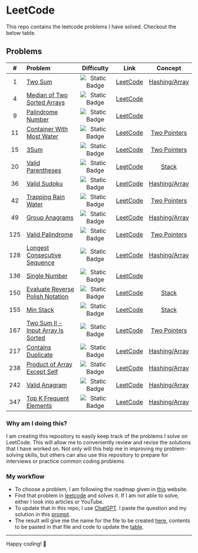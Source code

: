 # LeetCode

This repo contains the leetcode problems I have solved. Checkout the below table.

## Problems

|  #  | Problem                                                                                 |                           Difficulty                           |                                    Link                                     |               Concept                |
|:---:|:----------------------------------------------------------------------------------------|:--------------------------------------------------------------:|:---------------------------------------------------------------------------:|:------------------------------------:|
|  1  | [Two Sum](solutions/1_two_sum.md)                                                       | ![Static Badge](https://img.shields.io/badge/Easy-brightgreen) |             [LeetCode](https://leetcode.com/problems/two-sum/)              | [Hashing/Array](concepts/hashing.md) |
|  4  | [Median of Two Sorted Arrays](solutions/4_median_of_two_sorted_arrays.md)               |     ![Static Badge](https://img.shields.io/badge/Hard-red)     |   [LeetCode](https://leetcode.com/problems/median-of-two-sorted-arrays/)    |                                      |
|  9  | [Palindrome Number](solutions/9_palindrome_number.md)                                   | ![Static Badge](https://img.shields.io/badge/Easy-brightgreen) |        [LeetCode](https://leetcode.com/problems/palindrome-number/)         |                                      |
| 11  | [Container With Most Water](solutions/11_container_with_most_water.md)                  |  ![Static Badge](https://img.shields.io/badge/Medium-yellow)   |    [LeetCode](https://leetcode.com/problems/container-with-most-water/)     |[Two Pointers](concepts/two_pointers.md)|
| 15  | [3Sum](solutions/15_3sum.md)                                                            |  ![Static Badge](https://img.shields.io/badge/Medium-yellow)   |               [LeetCode](https://leetcode.com/problems/3sum/)               |[Two Pointers](concepts/two_pointers.md)|
| 20 | [Valid Parentheses](solutions/20_valid_parentheses.md) | ![Static Badge](https://img.shields.io/badge/Easy-brightgreen) | [LeetCode](https://leetcode.com/problems/valid-parentheses/) | [Stack](concepts/stack.md) |
| 36  | [Valid Sudoku](solutions/36_valid_sudoku.md)                                            |  ![Static Badge](https://img.shields.io/badge/Medium-yellow)   |           [LeetCode](https://leetcode.com/problems/valid-sudoku/)           | [Hashing/Array](concepts/hashing.md) |
| 42  | [Trapping Rain Water](solutions/42_trapping_rain_water.md)                              |     ![Static Badge](https://img.shields.io/badge/Hard-red)     |       [LeetCode](https://leetcode.com/problems/trapping-rain-water/)        |[Two Pointers](concepts/two_pointers.md)|
| 49 | [Group Anagrams](solutions/49_group_anagrams.md) | ![Static Badge](https://img.shields.io/badge/Medium-yellow) | [LeetCode](https://leetcode.com/problems/group-anagrams/) | [Hashing/Array](concepts/hashing.md) |
| 125 | [Valid Palindrome](solutions/125_valid_palindrome.md) | ![Static Badge](https://img.shields.io/badge/Easy-brightgreen) | [LeetCode](https://leetcode.com/problems/valid-palindrome/) | [Two Pointers](concepts/two_pointers.md) |
| 128 | [Longest Consecutive Sequence](solutions/128_longest_consecutive_sequence.md)           |  ![Static Badge](https://img.shields.io/badge/Medium-yellow)   |   [LeetCode](https://leetcode.com/problems/longest-consecutive-sequence/)   | [Hashing/Array](concepts/hashing.md)|
| 136 | [Single Number](solutions/136_single_number.md)                                         | ![Static Badge](https://img.shields.io/badge/Easy-brightgreen) |          [LeetCode](https://leetcode.com/problems/single-number/)           |                                      |
| 150 | [Evaluate Reverse Polish Notation](solutions/150_evaluate_reverse_polish_notation.md) | ![Static Badge](https://img.shields.io/badge/Medium-yellow) | [LeetCode](https://leetcode.com/problems/evaluate-reverse-polish-notation) | [Stack](concepts/stack.md) |
| 155 | [Min Stack](solutions/155_min_stack.md) | ![Static Badge](https://img.shields.io/badge/Medium-yellow) | [LeetCode](https://leetcode.com/problems/min-stack/) | [Stack](concepts/stack.md) |
| 167 | [Two Sum II - Input Array Is Sorted](solutions/167_two_sum_ii_input_array_is_sorted.md) |  ![Static Badge](https://img.shields.io/badge/Medium-yellow)   | [LeetCode](https://leetcode.com/problems/two-sum-ii-input-array-is-sorted/) |[Two Pointers](concepts/two_pointers.md)|
| 217 | [Contains Duplicate](solutions/217_contains_duplicate.md) | ![Static Badge](https://img.shields.io/badge/Easy-brightgreen) | [LeetCode](https://leetcode.com/problems/contains-duplicate/) | [Hashing/Array](concepts/hashing.md) |
| 238 | [Product of Array Except Self](solutions/238_product_of_array_except_self.md) | ![Static Badge](https://img.shields.io/badge/Medium-yellow) | [LeetCode](https://leetcode.com/problems/product-of-array-except-self/) |   [Hashing/Array](concepts/hashing.md)    |
| 242 | [Valid Anagram](solutions/242_valid_anagram.md) | ![Static Badge](https://img.shields.io/badge/Easy-brightgreen) | [LeetCode](https://leetcode.com/problems/valid-anagram/) | [Hashing/Array](concepts/hashing.md) |
| 347 | [Top K Frequent Elements](solutions/347_top_k_frequent_elements.md)                     |  ![Static Badge](https://img.shields.io/badge/Medium-yellow)   |       [LeetCode](https://leetcode.com/problems/top-k-frequent-elements/)    | [Hashing/Array](concepts/hashing.md) |



### Why am I doing this?

I am creating this repository to easily keep track of the problems I solve on LeetCode. This will allow me to conveniently review and revise the solutions that I have worked on. Not only will this help me in improving my problem-solving skills, but others can also use this repository to prepare for interviews or practice common coding problems.

### My workflow
- To choose a problem, I am following the roadmap given in [this](https://neetcode.io/roadmap) website.
- Find that problem in [leetcode](https://leetcode.com) and solves it. If I am not able to solve, either I look into articles or YouTube.
- To update that in this repo, I use [ChatGPT](https://chatgpt.com). I paste the question and my solution in this [prompt](utils/prompt.md).
- The result will give me the name for the file to be created [here](solutions), contents to be pasted in that file and code to update the [table](#problems).


---

Happy coding! 🎉
